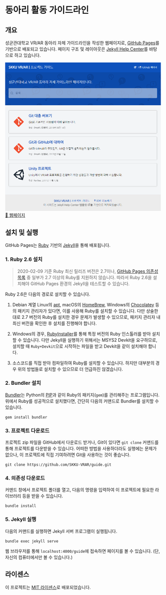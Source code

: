 # 동아리 활동 가이드라인

## 개요

성균관대학교 VR/AR 동아리 자체 가이드라인을 작성한 웹페이지로, [GitHub Pages](https://pages.github.com/)를 기반으로 배포되고 있습니다. 페이지 구조 및 레이아웃은 [Jekyll Help Center](https://gustavoquinalha.github.io/jekyll-help-center-theme/)를 바탕으로 하고 있습니다.

![미리보기](preview.png)
[🔗 웹페이지](https://skku-vrar.github.io/guide)

## 설치 및 실행

GitHub Pages는 [Ruby](https://www.ruby-lang.org/ko/) 기반의 [Jekyll](https://jekyllrb.com/)을 통해 배포됩니다.

### 1. Ruby 2.6 설치

> 2020-02-09 기준 Ruby 최신 릴리즈 버전은 2.7이나, [GitHub Pages 의존성 목록](https://pages.github.com/versions/) 중 일부가 2.7 이상의 Ruby를 지원하지 않습니다. 따라서 Ruby 2.6을 설치해야 GitHub Pages 환경의 Jekyll을 테스트할 수 있습니다.

Ruby 2.6은 다음의 경로로 설치할 수 있습니다.

1. Debian 계열 Linux의 [apt](https://en.wikipedia.org/wiki/APT_(software)), macOS의 [HomeBrew](https://brew.sh/index_ko), Windows의 [Chocolatey](https://chocolatey.org/) 등의 패키지 관리자가 있다면, 이를 사용해 Ruby를 설치할 수 있습니다.
  다만 상술한대로 2.7 버전의 Ruby를 설치한 경우 문제가 발생할 수 있으므로, 패키지 관리자 내 최신 버전을 확인한 후 설치를 진행해야 합니다.

2. Windows의 경우, [RubyInstaller](https://rubyinstaller.org/)를 통해 특정 버전의 Ruby 인스톨러를 받아 설치할 수 있습니다.
  다만 Jekyll을 실행하기 위해서는 MSYS2 Devkit을 요구하므로, 설치할 때 `Ruby+Devkit`으로 시작하는 파일을 받고 Devkit을 같이 설치해야 합니다.

3. 소스코드를 직접 받아 컴파일하여 Ruby를 설치할 수 있습니다. 하지만 대부분의 경우 위의 방법들로 설치할 수 있으므로 더 언급하진 않겠습니다.

### 2. Bundler 설치

[Bundler](https://ruby-korea.github.io/bundler-site/)는 Python의 [PIP](https://pypi.org/project/pip/)과 같이 Ruby의 패키지(`gem`)를 관리해주는 프로그램입니다. 위에서 Ruby를 성공적으로 설치했다면, 간단히 다음의 커맨드로 Bundler를 설치할 수 있습니다.

```console
gem install bundler
```

### 3. 프로젝트 다운로드

프로젝트 zip 파일을 GitHub에서 다운로드 받거나, Git이 있다면 `git clone` 커맨드를 통해 프로젝트를 다운받을 수 있습니다. 어떠한 방법을 사용하더라도 실행에는 문제가 없으나, 이 프로젝트에 직접 기여하려면 Git을 사용하는 것이 좋습니다.

```console
git clone https://github.com/SKKU-VRAR/guide.git
```

### 4. 의존성 다운로드

커맨드 창에서 프로젝트 폴더를 열고, 다음의 명령을 입력하여 이 프로젝트에 필요한 라이브러리 등을 받을 수 있습니다.

```console
bundle install
```

### 5. Jekyll 실행

다음의 커맨드를 실행하면 Jekyll 서버 프로그램이 실행됩니다.

```console
bundle exec jekyll serve
```

웹 브라우저를 통해 `localhost:4000/guide`에 접속하면 페이지를 볼 수 있습니다. (단, 자신의 컴퓨터에서만 볼 수 있습니다.)

## 라이센스

이 프로젝트는 [MIT 라이센스](https://opensource.org/licenses/MIT)로 배포되었습니다.
